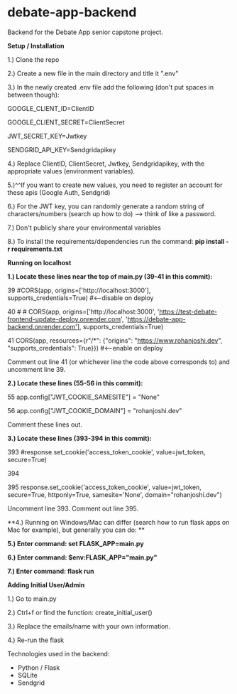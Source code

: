 # debate-app-backend
Backend for the Debate App senior capstone project.

**Setup / Installation**

1.) Clone the repo

2.) Create a new file in the main directory and title it ".env"

3.) In the newly created .env file add the following (don't put spaces in between though):

GOOGLE_CLIENT_ID=ClientID

GOOGLE_CLIENT_SECRET=ClientSecret

JWT_SECRET_KEY=Jwtkey

SENDGRID_API_KEY=Sendgridapikey

4.) Replace ClientID, ClientSecret, Jwtkey, Sendgridapikey, with the appropriate values (environment variables).

5.)^^If you want to create new values, you need to register an account for these apis (Google Auth, Sendgrid)

6.) For the JWT key, you can randomly generate a random string of characters/numbers (search up how to do) --> think of like a password.

7.) Don't publicly share your environmental variables

8.) To install the requirements/dependencies run the command: **pip install -r requirements.txt**

**Running on localhost**

**1.) Locate these lines near the top of main.py (39-41 in this commit):**

39 #CORS(app, origins=['http://localhost:3000'], supports_credentials=True) #<--disable on deploy

40 # # CORS(app, origins=['http://localhost:3000', 'https://test-debate-frontend-update-deploy.onrender.com', 'https://debate-app-backend.onrender.com'], supports_credentials=True)

41 CORS(app, resources={r"/*": {"origins": "https://www.rohanjoshi.dev", "supports_credentials": True}}) #<--enable on deploy

Comment out line 41 (or whichever line the code above corresponds to) and uncomment line 39. 

**2.) Locate these lines (55-56 in this commit):**

55 app.config["JWT_COOKIE_SAMESITE"] = "None"

56 app.config["JWT_COOKIE_DOMAIN"] = "rohanjoshi.dev"

Comment these lines out.

**3.) Locate these lines (393-394 in this commit):**

393 #response.set_cookie('access_token_cookie', value=jwt_token, secure=True)

394

395 response.set_cookie('access_token_cookie', value=jwt_token, secure=True, httponly=True, samesite='None', domain="rohanjoshi.dev")

Uncomment line 393. Comment out line 395.

**4.) Running on Windows/Mac can differ (search how to run flask apps on Mac for example), but generally you can do: **

**5.) Enter command: set FLASK_APP=main.py**

**6.) Enter command: $env:FLASK_APP="main.py"**

**7.) Enter command: flask run**

**Adding Initial User/Admin**

1.) Go to main.py

2.) Ctrl+f or find the function: create_initial_user()

3.) Replace the emails/name with your own information.

4.) Re-run the flask




Technologies used in the backend:
- Python / Flask
- SQLite
- Sendgrid
